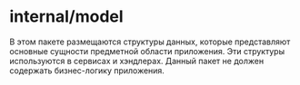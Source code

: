 # internal/model

В этом пакете размещаются структуры данных, которые представляют основные сущности предметной области приложения.
Эти структуры используются в сервисах и хэндлерах.
Данный пакет не должен содержать бизнес-логику приложения.